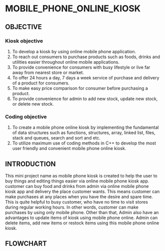 # MOBILE_PHONE_ONLINE_KIOSK

## OBJECTIVE
### Kiosk objective
1.	To develop a kiosk by using online mobile phone application.
2.	To reach out consumers to purchase products such as foods, drinks and utilities easier throughout online mobile applications.
3.	To provide convenience for consumers with busy lifestyle or live far away from nearest store or market.
4.	To offer 24 hours a day, 7 days a week service of purchase and delivery of a product for consumers.
5.	To make easy price comparison for consumer before purchasing a product.
6.	To provide convenience for admin to add new stock, update new stock, or delete new stock.

### Coding objective
1.	To create a mobile phone online kiosk by implementing the fundamental of data structures such as functions, structures, array, linked list, files, stack and queues, search and sort and etc.
2.	To utilize maximum use of coding methods in C++ to develop the most user friendly and  convenient mobile phone online kiosk.

## INTRODUCTION

This mini project name as mobile phone kiosk is created to help the user to buy things and editing things easier via online mobile phone kiosk app. customer can buy food and drinks from admin via online mobile phone kiosk app and delivery the place customer wants. This means customer can make purchases at any places when you have the desire and spare time. This is quite helpful to busy customer, who have no time to visit stores during regular working hours. In other words, customer can make purchases by using only mobile phone. Other than that, Admin also have an advantages to update items of kiosk using mobile phone online. Admin can delete items, add new items or restock items using this mobile phone online kiosk.

## FLOWCHART



